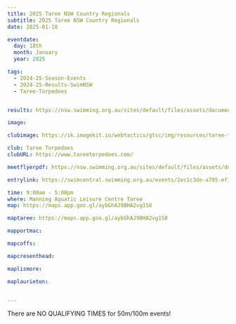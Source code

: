 ```yaml
---
title: 2025 Taree NSW Country Regionals
subtitle: 2025 Taree NSW Country Regionals
date: 2025-01-18

eventdate:
  day: 18th
  month: January
  year: 2025

tags:
  - 2024-25-Season-Events
  - 2024-25-Results-SwimNSW
  - Taree-Torpedoes


results: https://nsw.swimming.org.au/sites/default/files/assets/documents/results%20by%20event%20-%20taree.pdf

image: 

clubimage: https://ik.imagekit.io/webtactics/gtsc/img/resources/taree-torpedoes-600x400.jpg

club: Taree Torpedoes
clubURL: https://www.tareetorpedoes.com/

meetflyerpdf: https://nsw.swimming.org.au/sites/default/files/assets/documents/2025%20NSW%20Country%20Regional%20Schedule%20of%20Events%20%26%20QTs%20Final_0.pdf

entrylink: https://swimcentral.swimming.org.au/events/2ec1c3de-a795-ef11-8a68-002248971738/nominations

time: 9:00am - 5:00pm
where: Manning Aquatic Leisure Centre Taree
map: https://maps.app.goo.gl/aybGhAJ9BHA2vg1S8

maptaree: https://maps.app.goo.gl/aybGhAJ9BHA2vg1S8

mapportmac:

mapcoffs:

mapcresenthead:

maplismore: 

maplaurieton: 


---
```



There are NO QUALIFYING TIMES for 50m/100m events!